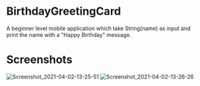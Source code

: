 # BirthdayGreetingCard
A beginner level mobile application which take String(name) as input and print the name with a "Happy Birthday" message.

# Screenshots
![Screenshot_2021-04-02-13-25-51](https://user-images.githubusercontent.com/74759755/114771924-cb7dd080-9d8a-11eb-9387-4a69815b696d.jpeg)
![Screenshot_2021-04-02-13-26-26](https://user-images.githubusercontent.com/74759755/114771933-cd479400-9d8a-11eb-8c9b-546fa2db0185.jpeg)
